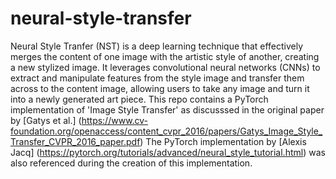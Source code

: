# neural-style-transfer
Neural Style Tranfer (NST) is a deep learning technique that effectively merges the content of one image with the artistic style of another, creating a new stylized image. It leverages convolutional neural networks (CNNs) to extract and manipulate features from the style image and transfer them across to the content image, allowing users to take any image and turn it into a newly generated art piece.
This repo contains a PyTorch implementation of 'Image Style Transfer' as discusssed in the original paper by [Gatys et al.] (https://www.cv-foundation.org/openaccess/content_cvpr_2016/papers/Gatys_Image_Style_Transfer_CVPR_2016_paper.pdf) The PyTorch implementation by [Alexis Jacq] (https://pytorch.org/tutorials/advanced/neural_style_tutorial.html) was also referenced during the creation of this implementation.
